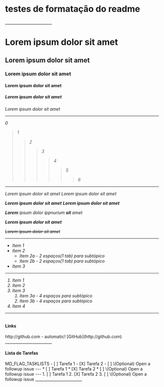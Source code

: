 <h1>testes de formatação do readme</h1>
________________________ 
<h1>Lorem ipsum dolor sit amet
<h2>Lorem ipsum dolor sit amet
<h3>Lorem ipsum dolor sit amet 
<h4>Lorem ipsum dolor sit amet
<h5>Lorem ipsum dolor sit amet
<h6>Lorem ipsum dolor sit amet

________________________
0
>1
>>2
>>>3
>>>>4
>>>>>5
>>>>>>6
________________________

*Lorem ipsum dolor sit amet*
_Lorem ipsum dolor sit amet_

**Lorem ipsum dolor sit amet**
__Lorem ipsum dolor sit amet__ 

_**Lorem** ipsum_ dolor ippnurium _**sit** amet_

***Lorem ipsum dolor sit amet***

~~Lorem ipsum dolor sit amet~~ 
________________________

* Item 1
* Item 2
  * Item 2a - 2 espaços(1 tab) para subtópico
  * Item 2b - 2 espaços(1 tab) para subtópico
* Item 3
________________________

1. Item 1
1. Item 2
1. Item 3
    1. Item 3a - 4 espaços para subtópico
    1. Item 3b - 4 espaços para subtópico
1. Item 4
________________________

<h4> Links</h4>
http://github.com - automatic!
[GitHub](http://github.com)
________________________

<h4> Lista de Tarefas</h4>
MD_FLAG_TASKLISTS
- [ ] Tarefa 1
- [X] Tarefa 2
- [ ] \(Optional) Open a followup issue
---
* [ ] Tarefa 1
* [X] Tarefa 2
* [ ] \(Optional) Open a followup issue
---
1. [ ] Tarefa 1
2. [X] Tarefa 2
3. [ ] \(Optional) Open a followup issue
________________________


